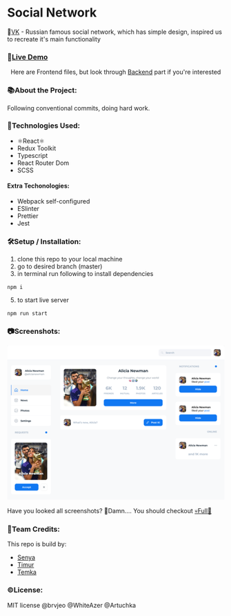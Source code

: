 # Social Network

📛[VK](https://www.vk.com/) - Russian famous social network, which has simple design, inspired us to recreate it's main functionality

### 🔗[Live Demo](https://google.com/)

&nbsp;&nbsp;Here are Frontend files, but look through [Backend](https://github.com/Artuchka/social-network-backend) part if you're interested

### 📚About the Project:

Following conventional commits, doing hard work.

### 🧰Technologies Used:

-   ⚛️React⚛️
-   Redux Toolkit
-   Typescript
-   React Router Dom
-   SCSS

#### Extra Techonologies:

-   Webpack self-configured
-   ESlinter
-   Prettier
-   Jest

### 🛠️Setup / Installation:

>

1. clone this repo to your local machine
2. go to desired branch (master)
3. in terminal run following to install dependencies

```
npm i
```

5. to start live server

```
npm run start
```

### 📷Screenshots:

<img src="./image.png" alt="image">

Have you looked all screenshots? 🤯Damn....
You should checkout [💀Full🔗](https://google.com/)

### 📝Team Credits:

This repo is build by:

-   [Senya](https://github.com/brvjeo)
-   [Timur](https://github.com/WhiteAzer)
-   [Temka](https://github.com/Artuchka)

### ©️License:

MIT license @brvjeo @WhiteAzer @Artuchka
